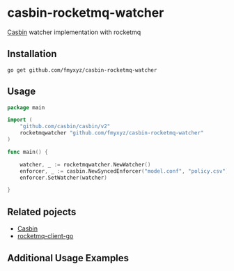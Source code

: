 # casbin-rocketmq-watcher

[Casbin](https://github.com/casbin/casbin) watcher implementation with rocketmq

## Installation

    go get github.com/fmyxyz/casbin-rocketmq-watcher

## Usage

```go
package main

import (
	"github.com/casbin/casbin/v2"
	rocketmqwatcher "github.com/fmyxyz/casbin-rocketmq-watcher"
)

func main() {

	watcher, _ := rocketmqwatcher.NewWatcher()
	enforcer, _ := casbin.NewSyncedEnforcer("model.conf", "policy.csv")
	enforcer.SetWatcher(watcher)

}

```

## Related pojects
- [Casbin](https://github.com/casbin/casbin)
- [rocketmq-client-go](https://github.com/apache/rocketmq-client-go)


## Additional Usage Examples
